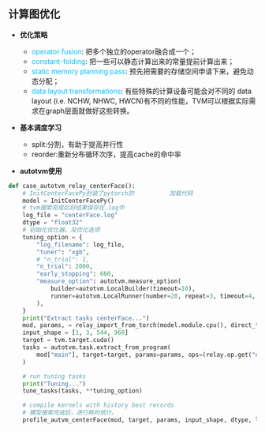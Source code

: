 ## 计算图优化

* **优化策略**
    * <font color=DeepSkyBlue>operator fusion</font>: 把多个独立的operator融合成一个；
    * <font color=DeepSkyBlue>constant-folding</font>: 把一些可以静态计算出来的常量提前计算出来；
    * <font color=DeepSkyBlue>static memory planning pass</font>: 预先把需要的存储空间申请下来，避免动态分配；
    * <font color=DeepSkyBlue>data layout transformations</font>: 有些特殊的计算设备可能会对不同的 data layout (i.e. NCHW, NHWC, HWCN)有不同的性能，TVM可以根据实际需求在graph层面就做好这些转换。

* **基本调度学习**
  * split:分割，有助于提高并行性
  * reorder:重新分布循环次序，提高cache的命中率 

* **autotvm使用**
````python
def case_autotvm_relay_centerFace():
    # InitCenterFacePy封装了pytorch的	       加载代码
    model = InitCenterFacePy()
    # tvm搜索完成后将结果保存在.log中
    log_file = "centerFace.log"
    dtype = "float32"
    # 初始化优化器，及优化选项
    tuning_option = {
        "log_filename": log_file,
        "tuner": "xgb",
        # "n_trial": 1,
        "n_trial": 2000,
        "early_stopping": 600,
        "measure_option": autotvm.measure_option(
            builder=autotvm.LocalBuilder(timeout=10),
            runner=autotvm.LocalRunner(number=20, repeat=3, timeout=4, min_repeat_ms=150),
        ),
    }
    print("Extract tasks centerFace...")
    mod, params, = relay_import_from_torch(model.module.cpu(), direct_to_mod_param=True)
    input_shape = [1, 3, 544, 960]
    target = tvm.target.cuda()
    tasks = autotvm.task.extract_from_program(
        mod["main"], target=target, params=params, ops=(relay.op.get("nn.conv2d"),)
    )

    # run tuning tasks
    print("Tuning...")
    tune_tasks(tasks, **tuning_option)

    # compile kernels with history best records
    # 模型搜索完成后，进行耗时统计。
    profile_autvm_centerFace(mod, target, params, input_shape, dtype, log_file)
````
